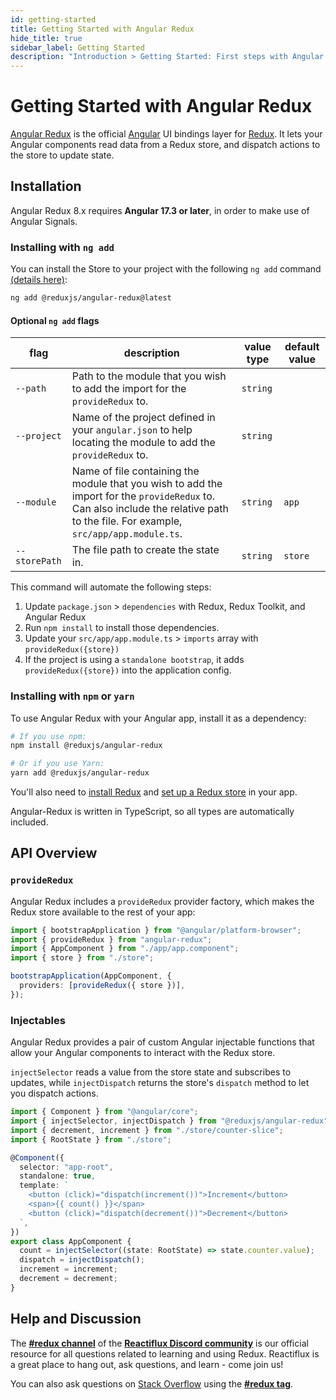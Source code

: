 ```yaml
---
id: getting-started
title: Getting Started with Angular Redux
hide_title: true
sidebar_label: Getting Started
description: "Introduction > Getting Started: First steps with Angular Redux"
---
```


# Getting Started with Angular Redux

[Angular Redux](https://github.com/reduxjs/angular-redux) is the official [Angular](https://angular.dev/) UI bindings layer for [Redux](https://redux.js.org/). It lets your Angular components read data from a Redux store, and dispatch actions to the store to update state.

## Installation

Angular Redux 8.x requires **Angular 17.3 or later**, in order to make use of Angular Signals.

### Installing with `ng add`

You can install the Store to your project with the following `ng add` command <a href="https://angular.dev/cli/add" target="_blank">(details here)</a>:

```sh
ng add @reduxjs/angular-redux@latest
```

#### Optional `ng add` flags

| flag          | description                                                                                                                                                                         | value type | default value |
| ------------- | ----------------------------------------------------------------------------------------------------------------------------------------------------------------------------------- | ---------- | ------------- |
| `--path`      | Path to the module that you wish to add the import for the `provideRedux` to.                                                                                                       | `string`   |               |
| `--project`   | Name of the project defined in your `angular.json` to help locating the module to add the `provideRedux` to.                                                                        | `string`   |               |
| `--module`    | Name of file containing the module that you wish to add the import for the `provideRedux` to. Can also include the relative path to the file. For example, `src/app/app.module.ts`. | `string`   | `app`         |
| `--storePath` | The file path to create the state in.                                                                                                                                               | `string`   | `store`       |

This command will automate the following steps:

1. Update `package.json` > `dependencies` with Redux, Redux Toolkit, and Angular Redux
2. Run `npm install` to install those dependencies.
3. Update your `src/app/app.module.ts` > `imports` array with `provideRedux({store})`
4. If the project is using a `standalone bootstrap`, it adds `provideRedux({store})` into the application config.

### Installing with `npm` or `yarn`

To use Angular Redux with your Angular app, install it as a dependency:

```bash
# If you use npm:
npm install @reduxjs/angular-redux

# Or if you use Yarn:
yarn add @reduxjs/angular-redux
```

You'll also need to [install Redux](https://redux.js.org/introduction/installation) and [set up a Redux store](https://redux.js.org/recipes/configuring-your-store/) in your app.

Angular-Redux is written in TypeScript, so all types are automatically included.

## API Overview

### `provideRedux`

Angular Redux includes a `provideRedux` provider factory, which makes the Redux store available to the rest of your app:

```typescript
import { bootstrapApplication } from "@angular/platform-browser";
import { provideRedux } from "angular-redux";
import { AppComponent } from "./app/app.component";
import { store } from "./store";

bootstrapApplication(AppComponent, {
  providers: [provideRedux({ store })],
});
```

### Injectables

Angular Redux provides a pair of custom Angular injectable functions that allow your Angular components to interact with the Redux store.

`injectSelector` reads a value from the store state and subscribes to updates, while `injectDispatch` returns the store's `dispatch` method to let you dispatch actions.

```typescript
import { Component } from "@angular/core";
import { injectSelector, injectDispatch } from "@reduxjs/angular-redux";
import { decrement, increment } from "./store/counter-slice";
import { RootState } from "./store";

@Component({
  selector: "app-root",
  standalone: true,
  template: `
    <button (click)="dispatch(increment())">Increment</button>
    <span>{{ count() }}</span>
    <button (click)="dispatch(decrement())">Decrement</button>
  `,
})
export class AppComponent {
  count = injectSelector((state: RootState) => state.counter.value);
  dispatch = injectDispatch();
  increment = increment;
  decrement = decrement;
}
```

## Help and Discussion

The **[#redux channel](https://discord.gg/0ZcbPKXt5bZ6au5t)** of the **[Reactiflux Discord community](http://www.reactiflux.com)** is our official resource for all questions related to learning and using Redux. Reactiflux is a great place to hang out, ask questions, and learn - come join us!

You can also ask questions on [Stack Overflow](https://stackoverflow.com) using the **[#redux tag](https://stackoverflow.com/questions/tagged/redux)**.
